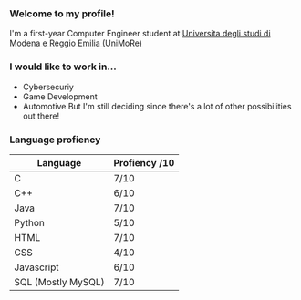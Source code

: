 ### Welcome to my profile!
I'm a first-year Computer Engineer student at [Universita degli studi di Modena e Reggio Emilia (UniMoRe)](https://www.unimore.it)

### I would like to work in...
- Cybersecuriy
- Game Development
- Automotive
But I'm still deciding since there's a lot of other possibilities out there!

### Language profiency
| Language | Profiency /10 |
| ----------- | ----------- |
| C | 7/10 |
| C++ | 6/10 |
| Java | 7/10 |
| Python | 5/10 |
| HTML | 7/10 |
| CSS | 4/10 |
| Javascript | 6/10 |
| SQL (Mostly MySQL) | 7/10 |


<!--
**ForeverExe/ForeverExe** is a ✨ _special_ ✨ repository because its `README.md` (this file) appears on your GitHub profile.

Here are some ideas to get you started:

- 🔭 I’m currently working on ...
- 🌱 I’m currently learning ...
- 👯 I’m looking to collaborate on ...
- 🤔 I’m looking for help with ...
- 💬 Ask me about ...
- 📫 How to reach me: ...
- 😄 Pronouns: ...
- ⚡ Fun fact: ...
-->
